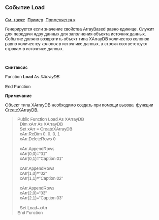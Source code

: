 ﻿<html>
<head>
<title>Системное событие документа Load </title>
</head>

<body>

<p><strong><font size="4" face="Arial">Событие Load<br>
<br>
</font></strong><font face="Arial">
<a href="../Functions/Functions/CreateXArrayDB.html">См. также</a>&nbsp; <u>
Пример</u>&nbsp; <a href="../Functions/Asdata.html">Применяется к</a></font></p>

<p class="label"><font face="Arial">Генерируется если значение 
свойства ArrayBased равно единице. Служит для передачи ядру данных для 
заполнения&nbsp;объекта источник данных. Событие должно возвратить объект типа 
XArrayDB количество колонок равно количеству колонок в источнике данных, а 
строки соответствуют строкам в источнике данных.</font></p>

<p class="label">&nbsp;</p>

<p class="label"><font face="Arial"><b>Синтаксис</b></font></p>

<p><font face="Arial">Function <b>Load</b> As <i>XArrayDB</i><br>
<br>
End Function </font></p>

<p class="label"><font face="Arial"><b>Примечание</b></font></p>

<p class="label"><font face="Arial">Объект типа XArrayDB необходимо 
создать при помощи вызова&nbsp; функции&nbsp;
<a href="../Functions/Functions/CreateXArrayDB.html">CreateXArrayDB</a>.</font></p>

<blockquote>

<p class="label"><font face="Arial">Public Function Load As XArrayDB<br>
&nbsp; Dim xArr As XArrayDB<br>
&nbsp; Set xArr = CreateXArrayDB<br>
&nbsp; xArr.ReDim 0, 0, 0, 1<br>
&nbsp; xArr.DeleteRows 0<br>
<br>
&nbsp; xArr.AppendRows<br>
&nbsp; xArr(0,0)=&quot;01&quot;<br>
&nbsp; xArr(0,1)=&quot;Caption 01&quot;<br>
<br>
&nbsp; xArr.AppendRows<br>
&nbsp; xArr(1,0)=&quot;02&quot;<br>
&nbsp; xArr(1,1)=&quot;Caption 02&quot;<br>
<br>
&nbsp; xArr.AppendRows<br>
&nbsp; xArr(2,0)=&quot;03&quot;<br>
&nbsp; xArr(2,1)=&quot;Caption 03&quot;<br>
<br>
&nbsp; Set Load=xArr<br>
End Function</font></p>

</blockquote>

<p>&nbsp;</p>

</body>
</html>
